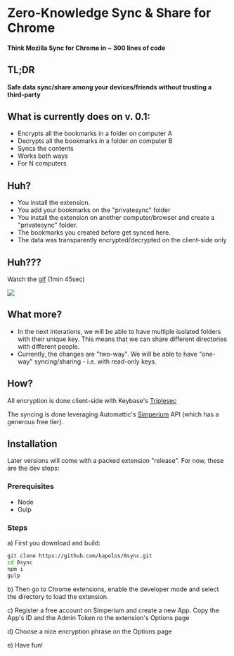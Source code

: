 # Zero-Knowledge Sync & Share for Chrome
#### Think Mozilla Sync for Chrome in ~ 300 lines of code

## TL;DR

**Safe data sync/share among your devices/friends without trusting a third-party**


## What is currently does on v. 0.1:

* Encrypts all the bookmarks in a folder on computer A
* Decrypts all the bookmarks in a folder on computer B
* Syncs the contents
* Works both ways
* For N computers

## Huh?

* You install the extension.
* You add your bookmarks on the "privatesync" folder
* You install the extension on another computer/browser and create a "privatesync" folder.
* The bookmarks you created before get synced here.
* The data was transparently encrypted/decrypted on the client-side only

## Huh???

Watch the [gif](http://gph.is/1TXYmvO) (1min 45sec)

![](http://i.giphy.com/3o72Fk4chYz3GigwbS.gif)

## What more?

* In the next interations, we will be able to have multiple isolated folders with their unique key. This means that we can share different directories with different people.
* Currently, the changes are "two-way". We will be able to have "one-way" syncing/sharing - i.e. with read-only keys.

## How?

All encryption is done client-side with Keybase's [Triplesec](https://keybase.io/triplesec/)

The syncing is done leveraging Automattic's [Simperium](https://simperium.com) API (which has a generous free tier).

## Installation

Later versions will come with a packed extension "release". For now, these are the dev steps:

### Prerequisites

* Node
* Gulp

### Steps

a) First you download and build:

````bash
git clone https://github.com/kapolos/0sync.git
cd 0sync
npm i
gulp
````

b) Then go to Chrome extensions, enable the developer mode and select the directory to load the extension.

c) Register a free account on Simperium and create a new App. Copy the App's ID and the Admin Token ro the extension's Options page

d) Choose a nice encryption phrase on the Options page

e) Have fun!
